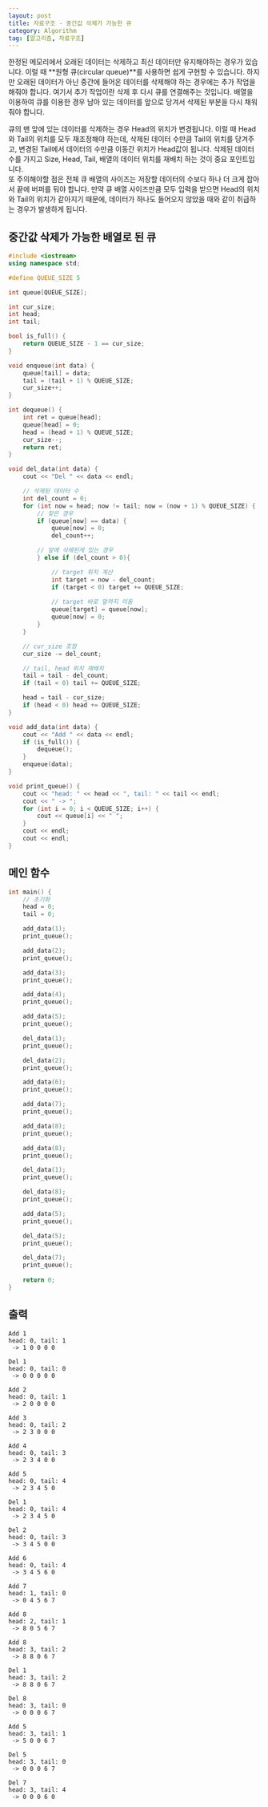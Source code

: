```yaml
---
layout: post
title: 자료구조 - 중간값 삭제가 가능한 큐
category: Algorithm
tag: [알고리즘, 자료구조]
---
```


한정된 메모리에서 오래된 데이터는 삭제하고 최신 데이터만 유지해야하는 경우가 있습니다. 이럴 때 **원형 큐(circular queue)**를 사용하면 쉽게 구현할 수 있습니다. 하지만 오래된 데이터가 아닌 중간에 들어온 데이터를 삭제해야 하는 경우에는 추가 작업을 해줘야 합니다. 여기서 추가 작업이란 삭제 후 다시 큐를 연결해주는 것입니다. 배열을 이용하여 큐를 이용한 경우 남아 있는 데이터를 앞으로 당겨서 삭제된 부분을 다시 채워줘야 합니다.

<div class="message">
큐의 맨 앞에 있는 데이터를 삭제하는 경우 Head의 위치가 변경됩니다. 이럴 때 Head와 Tail의 위치를 모두 재조정해야 하는데, 삭제된 데이터 수만큼 Tail의 위치를 당겨주고, 변경된 Tail에서 데이터의 수만큼 이동간 위치가 Head값이 됩니다. 삭제된 데이터 수를 가지고 Size, Head, Tail, 배열의 데이터 위치를 재배치 하는 것이 중요 포인트입니다.
</div>

<div class="message">
또 주의해야할 점은 전체 큐 배열의 사이즈는 저장할 데이터의 수보다 하나 더 크게 잡아서 끝에 버퍼를 둬야 합니다. 만약 큐 배열 사이즈만큼 모두 입력을 받으면 Head의 위치와 Tail의 위치가 같아지기 때문에, 데이터가 하나도 들어오지 않았을 때와 같이 취급하는 경우가 발생하게 됩니다.
</div>

## 중간값 삭제가 가능한 배열로 된 큐
```cpp
#include <iostream>
using namespace std;

#define QUEUE_SIZE 5

int queue[QUEUE_SIZE];

int cur_size;
int head;
int tail;

bool is_full() {
	return QUEUE_SIZE - 1 == cur_size;
}

void enqueue(int data) {
	queue[tail] = data;
	tail = (tail + 1) % QUEUE_SIZE;
	cur_size++;
}

int dequeue() {
	int ret = queue[head];
	queue[head] = 0;
	head = (head + 1) % QUEUE_SIZE;
	cur_size--;
	return ret;
}

void del_data(int data) {
	cout << "Del " << data << endl;

	// 삭제된 데이터 수
	int del_count = 0;
	for (int now = head; now != tail; now = (now + 1) % QUEUE_SIZE) {
		// 찾은 경우
		if (queue[now] == data) {
			queue[now] = 0;
			del_count++;

		// 앞에 삭제된게 있는 경우
		} else if (del_count > 0){

			// target 위치 계산
			int target = now - del_count;
			if (target < 0) target += QUEUE_SIZE;
			
			// target 바로 앞까지 이동
			queue[target] = queue[now];
			queue[now] = 0;
		}
	}

	// cur_size 조정
	cur_size -= del_count;

	// tail, head 위치 재배치
	tail = tail - del_count;
	if (tail < 0) tail += QUEUE_SIZE;

	head = tail - cur_size;
	if (head < 0) head += QUEUE_SIZE;
}

void add_data(int data) {
	cout << "Add " << data << endl;
	if (is_full()) {
		dequeue();
	}
	enqueue(data);
}

void print_queue() {
	cout << "head: " << head << ", tail: " << tail << endl;
	cout << " -> ";
	for (int i = 0; i < QUEUE_SIZE; i++) {
		cout << queue[i] << " ";
	}
	cout << endl;
	cout << endl;
}
```

## 메인 함수
```cpp
int main() {
	// 초기화
	head = 0;
	tail = 0;

	add_data(1);
	print_queue();

	add_data(2);
	print_queue();

	add_data(3);
	print_queue();

	add_data(4);
	print_queue();

	add_data(5);
	print_queue();

	del_data(1);
	print_queue();

	del_data(2);
	print_queue();

	add_data(6);
	print_queue();

	add_data(7);
	print_queue();

	add_data(8);
	print_queue();

	add_data(8);
	print_queue();

	del_data(1);
	print_queue();

	del_data(8);
	print_queue();

	add_data(5);
	print_queue();

	del_data(5);
	print_queue();

	del_data(7);
	print_queue();
	
	return 0;
}
```

## 출력
```
Add 1
head: 0, tail: 1
 -> 1 0 0 0 0

Del 1
head: 0, tail: 0
 -> 0 0 0 0 0

Add 2
head: 0, tail: 1
 -> 2 0 0 0 0

Add 3
head: 0, tail: 2
 -> 2 3 0 0 0

Add 4
head: 0, tail: 3
 -> 2 3 4 0 0

Add 5
head: 0, tail: 4
 -> 2 3 4 5 0

Del 1
head: 0, tail: 4
 -> 2 3 4 5 0

Del 2
head: 0, tail: 3
 -> 3 4 5 0 0

Add 6
head: 0, tail: 4
 -> 3 4 5 6 0

Add 7
head: 1, tail: 0
 -> 0 4 5 6 7

Add 8
head: 2, tail: 1
 -> 8 0 5 6 7

Add 8
head: 3, tail: 2
 -> 8 8 0 6 7

Del 1
head: 3, tail: 2
 -> 8 8 0 6 7

Del 8
head: 3, tail: 0
 -> 0 0 0 6 7

Add 5
head: 3, tail: 1
 -> 5 0 0 6 7

Del 5
head: 3, tail: 0
 -> 0 0 0 6 7

Del 7
head: 3, tail: 4
 -> 0 0 0 6 0
```